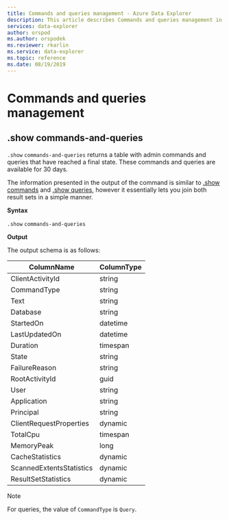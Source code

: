 ```yaml
---
title: Commands and queries management - Azure Data Explorer
description: This article describes Commands and queries management in Azure Data Explorer.
services: data-explorer
author: orspod
ms.author: orspodek
ms.reviewer: rkarlin
ms.service: data-explorer
ms.topic: reference
ms.date: 08/19/2019
---
```

# Commands and queries management

## .show commands-and-queries 

`.show` `commands-and-queries` returns a table with admin commands and queries that have reached a final state. These commands and queries are available for 30 days.

The information presented in the output of the command is similar to [.show commands](commands.md) 
and [.show queries](queries.md), however it essentially lets you join both result sets in a simple manner.

**Syntax**

`.show` `commands-and-queries`
 
**Output**
 
The output schema is as follows:

| ColumnName               | ColumnType |
|--------------------------|------------|
| ClientActivityId         | string     |
| CommandType              | string     |
| Text                     | string     |
| Database                 | string     |
| StartedOn                | datetime   |
| LastUpdatedOn            | datetime   |
| Duration                 | timespan   |
| State                    | string     |
| FailureReason            | string     |
| RootActivityId           | guid       |
| User                     | string     |
| Application              | string     |
| Principal                | string     |
| ClientRequestProperties  | dynamic    |
| TotalCpu                 | timespan   |
| MemoryPeak               | long       |
| CacheStatistics          | dynamic    |
| ScannedExtentsStatistics | dynamic    |
| ResultSetStatistics      | dynamic    |

> [!NOTE]
> For queries, the value of `CommandType` is `Query`.
